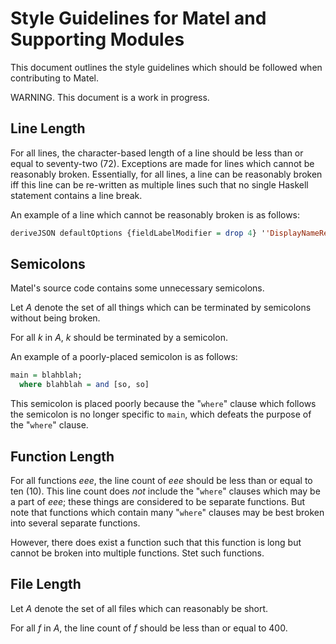 # Style Guidelines for Matel and Supporting Modules
This document outlines the style guidelines which should be followed when contributing to Matel.

WARNING.  This document is a work in progress.

## Line Length
For all lines, the character-based length of a line should be less than or equal to seventy-two (72).  Exceptions are made for lines which cannot be reasonably broken.  Essentially, for all lines, a line can be reasonably broken iff this line can be re-written as multiple lines such that no single Haskell statement contains a line break.

An example of a line which cannot be reasonably broken is as follows:
```haskell
deriveJSON defaultOptions {fieldLabelModifier = drop 4} ''DisplayNameResponse;
```

## Semicolons
Matel's source code contains some unnecessary semicolons.

Let _A_ denote the set of all things which can be terminated by semicolons without being broken.

For all _k_ in _A_, _k_ should be terminated by a semicolon.

An example of a poorly-placed semicolon is as follows:
```haskell
main = blahblah;
  where blahblah = and [so, so]
```
This semicolon is placed poorly because the "`where`" clause which follows the semicolon is no longer specific to `main`, which defeats the purpose of the "`where`" clause.

## Function Length
For all functions _eee_, the line count of _eee_ should be less than or equal to ten (10).  This line count does _not_ include the "`where`" clauses which may be a part of _eee_; these things are considered to be separate functions.  But note that functions which contain many "`where`" clauses may be best broken into several separate functions.

However, there does exist a function such that this function is long but cannot be broken into multiple functions.  Stet such functions.

## File Length
Let _A_ denote the set of all files which can reasonably be short.

For all _f_ in _A_, the line count of _f_ should be less than or equal to 400.
